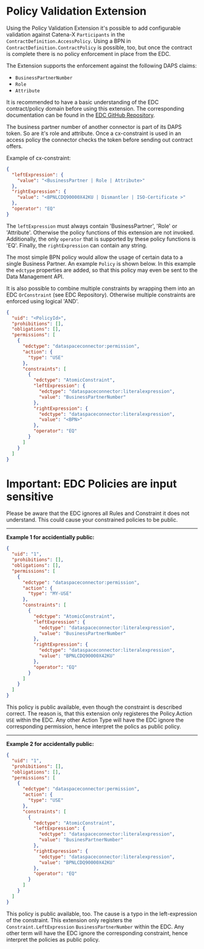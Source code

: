 # Policy Validation Extension

Using the Policy Validation Extension it's possible to add configurable validation against
Catena-X `Participants` in the `ContractDefinition.AccessPolicy`. Using a BPN in `ContractDefinition.ContractPolicy` is possible, too, but once the contract is complete there is no policy enforcement in place from the EDC.

The Extension supports the enforcement against the following DAPS claims:
- `BusinessPartnerNumber`
- `Role`
- `Attribute`

It is recommended to have a basic understanding of the EDC contract/policy domain before using this extension. The
corresponding documentation can be found in the [EDC GitHub Repository](https://github.com/eclipse-dataspaceconnector/DataSpaceConnector).

The business partner number of another connector is part of its DAPS token. So are it's role and attribute. Once a cx-constraint is used in an access
policy the connector checks the token before sending out contract offers.

Example of cx-constraint:

```json
{
  "leftExpression": {
    "value": "<BusinessPartner | Role | Attribute>"
  },
  "rightExpression": {
    "value": "<BPNLCDQ90000X42KU | Dismantler | ISO-Certificate >"
  },
  "operator": "EQ"
}
```

The `leftExpression` must always contain 'BusinessPartner', 'Role' or 'Attribute'. Otherwise the policy functions of this extension are not invoked.
Additionally, the only `operator` that is supported by these policy functions is 'EQ'. Finally, the `rightExpression`
can contain any string.

The most simple BPN policy would allow the usage of certain data to a single Business Partner. An example `Policy` is
shown below. In this example the `edctype` properties are added, so that this policy may even be sent to the Data
Management API. 

It is also possible to combine multiple constraints by wrapping them into an EDC `OrConstraint` (see EDC Repository). Otherwise multiple constraints are enforced using logical 'AND'.

```json
{
  "uid": "<PolicyId>",
  "prohibitions": [],
  "obligations": [],
  "permissions": [
    {
      "edctype": "dataspaceconnector:permission",
      "action": {
        "type": "USE"
      },
      "constraints": [
        {
          "edctype": "AtomicConstraint",
          "leftExpression": {
            "edctype": "dataspaceconnector:literalexpression",
            "value": "BusinessPartnerNumber"
          },
          "rightExpression": {
            "edctype": "dataspaceconnector:literalexpression",
            "value": "<BPN>"
          },
          "operator": "EQ"
        }
      ]
    }
  ]
}
```

# Important: EDC Policies are input sensitive

Please be aware that the EDC ignores all Rules and Constraint it does not understand. This could cause your constrained policies to be public.

---

**Example 1 for accidentially public:**
```json
{
  "uid": "1",
  "prohibitions": [],
  "obligations": [],
  "permissions": [
    {
      "edctype": "dataspaceconnector:permission",
      "action": {
        "type": "MY-USE"
      },
      "constraints": [
        {
          "edctype": "AtomicConstraint",
          "leftExpression": {
            "edctype": "dataspaceconnector:literalexpression",
            "value": "BusinessPartnerNumber"
          },
          "rightExpression": {
            "edctype": "dataspaceconnector:literalexpression",
            "value": "BPNLCDQ90000X42KU"
          },
          "operator": "EQ"
        }
      ]
    }
  ]
}
```

This policy is public available, even though the constraint is described correct. The reason is, that this extension only registeres the Policy.Action `USE` within the EDC. Any other Action Type will have the EDC ignore the corresponding permission, hence interpret the polics as public policy.

---

**Example 2 for accidentally public:**

```json
{
  "uid": "1",
  "prohibitions": [],
  "obligations": [],
  "permissions": [
    {
      "edctype": "dataspaceconnector:permission",
      "action": {
        "type": "USE"
      },
      "constraints": [
        {
          "edctype": "AtomicConstraint",
          "leftExpression": {
            "edctype": "dataspaceconnector:literalexpression",
            "value": "BusinesPartnerNumber"
          },
          "rightExpression": {
            "edctype": "dataspaceconnector:literalexpression",
            "value": "BPNLCDQ90000X42KU"
          },
          "operator": "EQ"
        }
      ]
    }
  ]
}
```

This policy is public available, too. The cause is a typo in the left-expression of the constraint. This extension only registers the `Constraint.LeftExpression` `BusinessPartnerNumber` within the EDC. Any other term will have the EDC ignore the corresponding constraint, hence interpret the policies as public policy.
